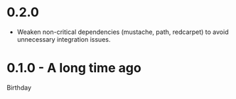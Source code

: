 # 0.2.0

* Weaken non-critical dependencies (mustache, path, redcarpet) to avoid unnecessary
  integration issues.

# 0.1.0 - A long time ago

Birthday
